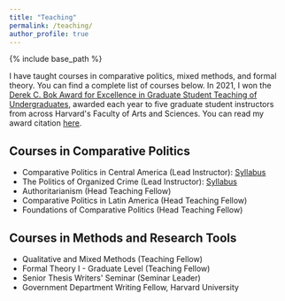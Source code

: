 ```yaml
---
title: "Teaching"
permalink: /teaching/
author_profile: true
---
```


{% include base_path %}

I have taught courses in comparative politics, mixed methods, and formal theory. You can find a complete list of courses below. In 2021, I won the <a href="https://bokcenter.harvard.edu/teaching-awards#:~:text=The%20Derek%20C.,been%20nominated%20by%20their%20departments." target="_blank">Derek C. Bok Award for Excellence in Graduate Student Teaching of Undergraduates</a>, awarded each year to five graduate student instructors from across Harvard's Faculty of Arts and Sciences. You can read my award citation <a href="https://gsas.harvard.edu/news/manuel-melendez-sanchez-2021-derek-c-bok-award-citation" target="_blank">here</a>.

## Courses in Comparative Politics
- Comparative Politics in Central America (Lead Instructor): <a href="{{ base_path }}/files/cap_syllabus.pdf" target="_blank">Syllabus</a>  
- The Politics of Organized Crime (Lead Instructor): <a href="{{ base_path }}/files/oc_syllabus.pdf" target="_blank">Syllabus</a>    
- Authoritarianism (Head Teaching Fellow)  
- Comparative Politics in Latin America (Head Teaching Fellow)  
- Foundations of Comparative Politics (Head Teaching Fellow)

## Courses in Methods and Research Tools
- Qualitative and Mixed Methods (Teaching Fellow)  
- Formal Theory I - Graduate Level (Teaching Fellow)  
- Senior Thesis Writers' Seminar (Seminar Leader)  
- Government Department Writing Fellow, Harvard University  


